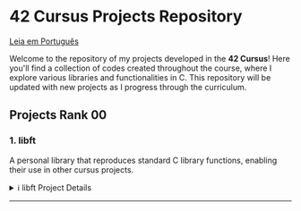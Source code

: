 # 42 Cursus Projects Repository

[Leia em Português](README.pt.md)

Welcome to the repository of my projects developed in the **42 Cursus**! Here you'll find a collection of codes created throughout the course, where I explore various libraries and functionalities in C. This repository will be updated with new projects as I progress through the curriculum.

## Projects Rank 00

### 1. libft
   A personal library that reproduces standard C library functions, enabling their use in other cursus projects.

   <details>
     <summary>ℹ️ libft Project Details</summary>

   - **Objective**: Create a personal library, `libft.a`, containing various general-use functions, such as string manipulation, conversion, and memory handling.
   - **Implemented Functions**:

     | Function        | File              | Description                                                             |
     |-----------------|-------------------|-------------------------------------------------------------------------|
     | `ft_isalpha`    | `ft_isalpha.c`    | Checks if the character is alphabetic                                   |
     | `ft_isdigit`    | `ft_isdigit.c`    | Checks if the character is a digit                                      |
     | `ft_isalnum`    | `ft_isalnum.c`    | Checks if the character is alphanumeric                                 |
     | `ft_isascii`    | `ft_isascii.c`    | Checks if the character is in the ASCII table                           |
     | `ft_isprint`    | `ft_isprint.c`    | Checks if it's a printable character                                    |
     | `ft_strlen`     | `ft_strlen.c`     | Calculates the length of a string                                       |
     | `ft_memset`     | `ft_memset.c`     | Fills the bytes of a memory block with a constant value                 |
     | `ft_bzero`      | `ft_bzero.c`      | Fills the bytes of a memory block with zero                             |
     | `ft_memcpy`     | `ft_memcpy.c`     | Copies a memory block                                                   |
     | `ft_memmove`    | `ft_memmove.c`    | Copies a memory block, handling overlaps                                |
     | `ft_strlcpy`    | `ft_strlcpy.c`    | Copies a string                                                         |
     | `ft_strlcat`    | `ft_strlcat.c`    | Concatenates two strings                                                |
     | `ft_toupper`    | `ft_toupper.c`    | Converts a character to uppercase                                       |
     | `ft_tolower`    | `ft_tolower.c`    | Converts a character to lowercase                                       |
     | `ft_strchr`     | `ft_strchr.c`     | Searches for the first occurrence of a character in a string            |
     | `ft_strrchr`    | `ft_strrchr.c`    | Searches for the last occurrence of a character in a string             |
     | `ft_strncmp`    | `ft_strncmp.c`    | Compares two strings                                                    |
     | `ft_memchr`     | `ft_memchr.c`     | Searches for a byte in a memory block                                   |
     | `ft_memcmp`     | `ft_memcmp.c`     | Compares two memory blocks                                              |
     | `ft_strnstr`    | `ft_strnstr.c`    | Searches for a substring within another string, limited by length       |
     | `ft_atoi`       | `ft_atoi.c`       | Converts a string to an integer                                         |
     | `ft_calloc`     | `ft_calloc.c`     | Allocates and initializes memory                                        |
     | `ft_strdup`     | `ft_strdup.c`     | Duplicates a string                                                     |    
     | `ft_substr`     | `ft_substr.c`     | Creates a substring from a string                                       |
     | `ft_strjoin`    | `ft_strjoin.c`    | Concatenates two strings into a new string                              |
     | `ft_strtrim`    | `ft_strtrim.c`    | Removes specific characters from the start and end of a string          |
     | `ft_split`      | `ft_split.c`      | Splits a string into substrings using a delimiter                       |
     | `ft_itoa`       | `ft_itoa.c`       | Converts an integer to a string                                         |
     | `ft_strmapi`    | `ft_strmapi.c`    | Applies a function to each character in a string, creating a new string |
     | `ft_striteri`   | `ft_striteri.c`   | Applies a function to each character in a string                        |
     | `ft_putchar_fd` | `ft_putchar_fd.c` | Writes a character to a file descriptor                                 |
     | `ft_putstr_fd`  | `ft_putstr_fd.c`  | Writes a string to a file descriptor                                    |
     | `ft_putendl_fd` | `ft_putendl_fd.c` | Writes a string followed by a newline to a file descriptor              |
     | `ft_putnbr_fd`  | `ft_putnbr_fd.c`  | Writes an integer to a file descriptor                                  |

   - **Bonus Functions**:

     | Function        | File              | Description                                                             |
     |-----------------|-------------------|-------------------------------------------------------------------------|
     | `ft_lstnew`     | `ft_lstnew.c`     | Creates a new list element                                              |
     | `ft_lstadd_front` | `ft_lstadd_front.c` | Adds an element to the beginning of the list                         |
     | `ft_lstsize`    | `ft_lstsize.c`    | Calculates the size of the list                                         |
     | `ft_lstlast`    | `ft_lstlast.c`    | Returns the last element of the list                                    |
     | `ft_lstadd_back`| `ft_lstadd_back.c`| Adds an element to the end of the list                                  |
     | `ft_lstdelone`  | `ft_lstdelone.c`  | Removes and frees a list element                                        |
     | `ft_lstclear`   | `ft_lstclear.c`   | Clears and frees all elements of the list                               |
     | `ft_lstiter`    | `ft_lstiter.c`    | Iterates over the list and applies a function to each element           |
     | `ft_lstmap`     | `ft_lstmap.c`     | Creates a new list by applying a function to each element               |

   - **Project Norms**:
      - All functions are implemented following the 42 norminette.
      - Dynamically allocated memory is freed correctly.
      - Includes a `Makefile` to compile the library with various rules for cleaning, compiling with bonus functions, etc.
      - The `libft.h` header contains declarations for all the functions implemented in the library, making it easier to use and maintain.

   - **Makefile**:
      - The `Makefile` automates the compilation process for the `libft` library. It includes several rules that streamline building and cleaning up the library files:
      
         - **Rules**:
           - `make` or `make all`: Compiles all `.c` files listed in the source files section of the `Makefile` and generates the static library `libft.a`. This library can be linked to other projects in the cursus to utilize the functions implemented.
           - `make clean`: Deletes all object files (`.o` files) generated during compilation. This rule is useful to clear intermediate files without removing the final `libft.a` library.
           - `make fclean`: Performs a full clean, deleting both object files and the `libft.a` library. This rule is typically used when you want to remove all compiled files and start the build process from scratch.
           - `make re`: This rule is a shortcut that runs `make fclean` followed by `make all`, effectively rebuilding the library from scratch.

         - **Bonus Rule**:
           - `make bonus`: Compiles additional bonus functions and includes them in the `libft.a` library. These bonus functions provide additional functionality, such as handling linked lists (`ft_lst*` functions), which are often required in other                   projects of the cursus.

         - **Variables**:
           - `CC`: Specifies the compiler, usually `gcc`.
           - `CFLAGS`: Contains compiler flags (e.g., `-Wall -Wextra -Werror`), ensuring the code is compiled with strict error and warning checks in line with 42's norms.

         - The `Makefile` ensures that only modified `.c` files are recompiled, improving efficiency in development and debugging. It follows standard `Makefile` conventions, making it easy for any developer familiar with `Makefiles` to use.

        - **Example Usage**:
           - Run `make` to compile the library.
           - Use `make clean` or `make fclean` to remove intermediate files and the library.
           - Run `make bonus` to include bonus functions if needed.

   - **libft.h File**:
      - The `libft.h` file is the main header for the `libft` library. It contains:
        
         - **Function Declarations**: All functions implemented in `libft` are declared here. This allows other files that include `libft.h` to use these functions without needing to redeclare them.
         
         - **Required Libraries**: It includes essential standard libraries such as `<stdlib.h>`, `<unistd.h>`, and `<string.h>`, ensuring that the functions have access to standard C definitions and functionalities.
         
         - **Type and Structure Definitions**: Contains type definitions and structures (such as `t_list`), used for linked list manipulation in the bonus functions. The `t_list` structure, for example, is utilized in `ft_lst*` functions and is                      defined with members like `content` (to hold the node’s content) and `next` (to point to the next node).

      - **Example of the t_list Structure**:
        
        ```c
        typedef struct s_list
        {
            void            *content;
            struct s_list   *next;
        } t_list;
        ```

      - **Purpose**: The `libft.h` serves as a central location for all function declarations and necessary includes for the `libft` library. Once compiled, other projects can simply include `libft.h` to access all functions and structures provided by             the library.

      - **Usage**: Any file that wants to use `libft` functions can include `libft.h` with `#include "libft.h"`, making the entire library accessible with a single include line.
        
   </details>

   --- 
